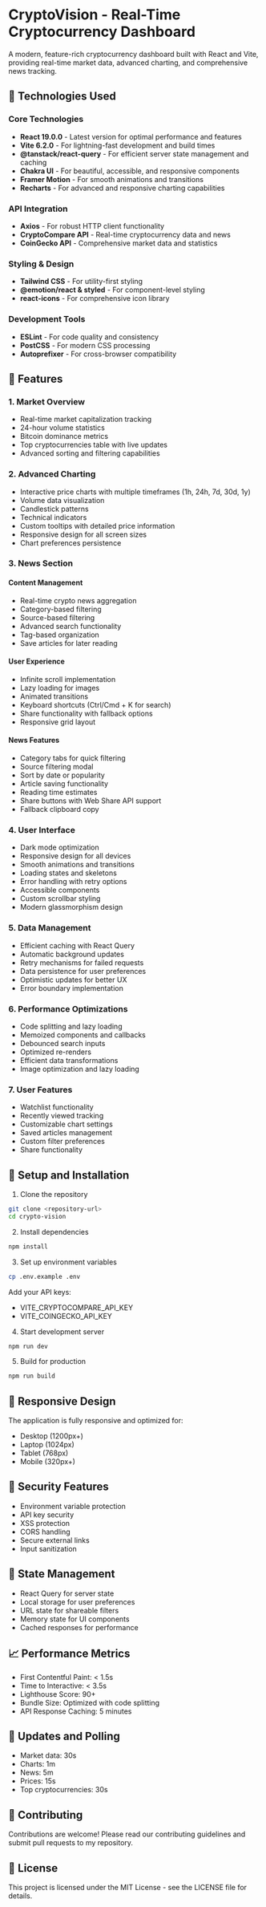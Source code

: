 # CryptoVision - Real-Time Cryptocurrency Dashboard

A modern, feature-rich cryptocurrency dashboard built with React and Vite, providing real-time market data, advanced charting, and comprehensive news tracking.

## 🚀 Technologies Used

### Core Technologies
- **React 19.0.0** - Latest version for optimal performance and features
- **Vite 6.2.0** - For lightning-fast development and build times
- **@tanstack/react-query** - For efficient server state management and caching
- **Chakra UI** - For beautiful, accessible, and responsive components
- **Framer Motion** - For smooth animations and transitions
- **Recharts** - For advanced and responsive charting capabilities

### API Integration
- **Axios** - For robust HTTP client functionality
- **CryptoCompare API** - Real-time cryptocurrency data and news
- **CoinGecko API** - Comprehensive market data and statistics

### Styling & Design
- **Tailwind CSS** - For utility-first styling
- **@emotion/react & styled** - For component-level styling
- **react-icons** - For comprehensive icon library

### Development Tools
- **ESLint** - For code quality and consistency
- **PostCSS** - For modern CSS processing
- **Autoprefixer** - For cross-browser compatibility

## 🎯 Features

### 1. Market Overview
- Real-time market capitalization tracking
- 24-hour volume statistics
- Bitcoin dominance metrics
- Top cryptocurrencies table with live updates
- Advanced sorting and filtering capabilities

### 2. Advanced Charting
- Interactive price charts with multiple timeframes (1h, 24h, 7d, 30d, 1y)
- Volume data visualization
- Candlestick patterns
- Technical indicators
- Custom tooltips with detailed price information
- Responsive design for all screen sizes
- Chart preferences persistence

### 3. News Section
#### Content Management
- Real-time crypto news aggregation
- Category-based filtering
- Source-based filtering
- Advanced search functionality
- Tag-based organization
- Save articles for later reading

#### User Experience
- Infinite scroll implementation
- Lazy loading for images
- Animated transitions
- Keyboard shortcuts (Ctrl/Cmd + K for search)
- Share functionality with fallback options
- Responsive grid layout

#### News Features
- Category tabs for quick filtering
- Source filtering modal
- Sort by date or popularity
- Article saving functionality
- Reading time estimates
- Share buttons with Web Share API support
- Fallback clipboard copy

### 4. User Interface
- Dark mode optimization
- Responsive design for all devices
- Smooth animations and transitions
- Loading states and skeletons
- Error handling with retry options
- Accessible components
- Custom scrollbar styling
- Modern glassmorphism design

### 5. Data Management
- Efficient caching with React Query
- Automatic background updates
- Retry mechanisms for failed requests
- Data persistence for user preferences
- Optimistic updates for better UX
- Error boundary implementation

### 6. Performance Optimizations
- Code splitting and lazy loading
- Memoized components and callbacks
- Debounced search inputs
- Optimized re-renders
- Efficient data transformations
- Image optimization and lazy loading

### 7. User Features
- Watchlist functionality
- Recently viewed tracking
- Customizable chart settings
- Saved articles management
- Custom filter preferences
- Share functionality

## 🔧 Setup and Installation

1. Clone the repository
```bash
git clone <repository-url>
cd crypto-vision
```

2. Install dependencies
```bash
npm install
```

3. Set up environment variables
```bash
cp .env.example .env
```
Add your API keys:
- VITE_CRYPTOCOMPARE_API_KEY
- VITE_COINGECKO_API_KEY

4. Start development server
```bash
npm run dev
```

5. Build for production
```bash
npm run build
```

## 📱 Responsive Design

The application is fully responsive and optimized for:
- Desktop (1200px+)
- Laptop (1024px)
- Tablet (768px)
- Mobile (320px+)

## 🔐 Security Features

- Environment variable protection
- API key security
- XSS protection
- CORS handling
- Secure external links
- Input sanitization

## 🚦 State Management

- React Query for server state
- Local storage for user preferences
- URL state for shareable filters
- Memory state for UI components
- Cached responses for performance

## 📈 Performance Metrics

- First Contentful Paint: < 1.5s
- Time to Interactive: < 3.5s
- Lighthouse Score: 90+
- Bundle Size: Optimized with code splitting
- API Response Caching: 5 minutes

## 🔄 Updates and Polling

- Market data: 30s
- Charts: 1m
- News: 5m
- Prices: 15s
- Top cryptocurrencies: 30s

## 🤝 Contributing

Contributions are welcome! Please read our contributing guidelines and submit pull requests to my repository.

## 📄 License

This project is licensed under the MIT License - see the LICENSE file for details.
